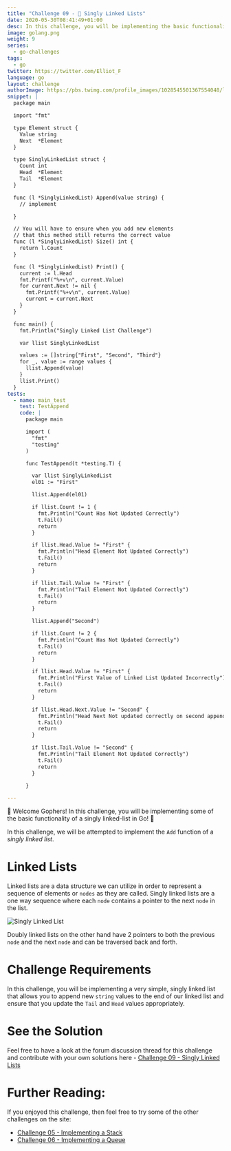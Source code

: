 ```yaml
---
title: "Challenge 09 - 🔗 Singly Linked Lists"
date: 2020-05-30T08:41:49+01:00
desc: In this challenge, you will be implementing the basic functionality of a singly linked list in Go!
image: golang.png
weight: 9
series:
  - go-challenges
tags:
  - go
twitter: https://twitter.com/Elliot_F
language: go
layout: challenge
authorImage: https://pbs.twimg.com/profile_images/1028545501367554048/lzr43cQv_400x400.jpg
snippet: |
  package main

  import "fmt"

  type Element struct {
    Value string
    Next  *Element
  }

  type SinglyLinkedList struct {
    Count int
    Head  *Element
    Tail  *Element
  }

  func (l *SinglyLinkedList) Append(value string) {
    // implement

  }

  // You will have to ensure when you add new elements
  // that this method still returns the correct value
  func (l *SinglyLinkedList) Size() int {
    return l.Count
  }

  func (l *SinglyLinkedList) Print() {
    current := l.Head
    fmt.Printf("%+v\n", current.Value)
    for current.Next != nil {
      fmt.Printf("%+v\n", current.Value)
      current = current.Next
    }
  }

  func main() {
    fmt.Println("Singly Linked List Challenge")

    var llist SinglyLinkedList

    values := []string{"First", "Second", "Third"}
    for _, value := range values {
      llist.Append(value)
    }
    llist.Print()
  }
tests:
  - name: main_test
    test: TestAppend
    code: |
      package main

      import (
        "fmt"
        "testing"
      )

      func TestAppend(t *testing.T) {

        var llist SinglyLinkedList
        el01 := "First"

        llist.Append(el01)

        if llist.Count != 1 {
          fmt.Println("Count Has Not Updated Correctly")
          t.Fail()
          return
        }

        if llist.Head.Value != "First" {
          fmt.Println("Head Element Not Updated Correctly")
          t.Fail()
          return
        }

        if llist.Tail.Value != "First" {
          fmt.Println("Tail Element Not Updated Correctly")
          t.Fail()
          return
        }

        llist.Append("Second")

        if llist.Count != 2 {
          fmt.Println("Count Has Not Updated Correctly")
          t.Fail()
          return
        }

        if llist.Head.Value != "First" {
          fmt.Println("First Value of Linked List Updated Incorrectly")
          t.Fail()
          return
        }

        if llist.Head.Next.Value != "Second" {
          fmt.Println("Head Next Not updated correctly on second append")
          t.Fail()
          return
        }

        if llist.Tail.Value != "Second" {
          fmt.Println("Tail Element Not Updated Correctly")
          t.Fail()
          return
        }

      }

---
```


👋 Welcome Gophers! In this challenge, you will be implementing some of the basic functionality of a singly linked-list in Go! 💪

In this challenge, we will be attempted to implement the `Add` function of a *singly linked list*.

# Linked Lists

Linked lists are a data structure we can utilize in order to represent a sequence of elements or `nodes` as they are called. Singly linked lists are a one way sequence where each `node` contains a pointer to the next `node` in the list. 

![Singly Linked List](https://images.tutorialedge.net/challenges/singly-linked-list-03.svg)

Doubly linked lists on the other hand have 2 pointers to both the previous `node` and the next `node` and can be traversed back and forth.

# Challenge Requirements

In this challenge, you will be implementing a very simple, singly linked list that allows you to append new `string` values to the end of our linked list and ensure that you update the `Tail` and `Head` values appropriately. 

<Quiz question="What is the time complexity of the most optimal solution for the Append method?" answer="O(k)" correct="B" A="O(k^2)" B="O(k)" C="O(1)" />

# See the Solution

Feel free to have a look at the forum discussion thread for this challenge and contribute with your own solutions here - [Challenge 09 - Singly Linked Lists](https://discuss.tutorialedge.net/) 

# Further Reading:

If you enjoyed this challenge, then feel free to try some of the other challenges on the site:

* [Challenge 05 - Implementing a Stack](/challenges/go/implementing-a-stack/)
* [Challenge 06 - Implementing a Queue](/challenges/go/implementing-a-queue/)